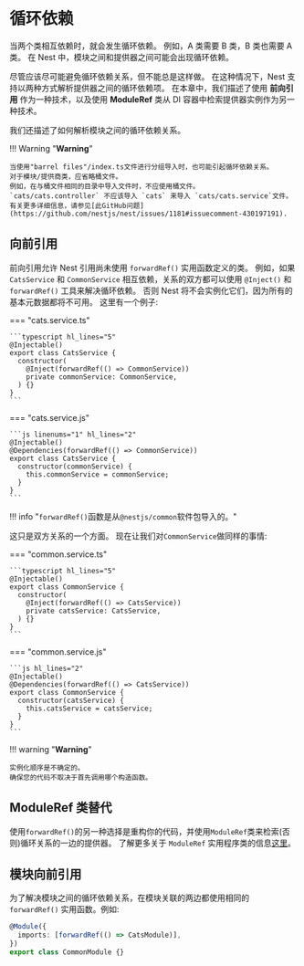 # 循环依赖

当两个类相互依赖时，就会发生循环依赖。
例如，A 类需要 B 类，B 类也需要 A 类。
在 Nest 中，模块之间和提供器之间可能会出现循环依赖。

尽管应该尽可能避免循环依赖关系，但不能总是这样做。
在这种情况下，Nest 支持以两种方式解析提供器之间的循环依赖项。
在本章中，我们描述了使用 **前向引用** 作为一种技术，以及使用 **ModuleRef** 类从 DI 容器中检索提供器实例作为另一种技术。

我们还描述了如何解析模块之间的循环依赖关系。

!!! Warning "**Warning**"

    当使用"barrel files"/index.ts文件进行分组导入时，也可能引起循环依赖关系。
    对于模块/提供商类，应省略桶文件。
    例如，在与桶文件相同的目录中导入文件时，不应使用桶文件。
    `cats/cats.controller` 不应该导入 `cats` 来导入 `cats/cats.service`文件。
    有关更多详细信息，请参见[此GitHub问题](https://github.com/nestjs/nest/issues/1181#issuecomment-430197191).

## 向前引用

前向引用允许 Nest 引用尚未使用 `forwardRef()` 实用函数定义的类。
例如，如果 `CatsService` 和 `CommonService` 相互依赖，关系的双方都可以使用 `@Inject()` 和 `forwardRef()` 工具来解决循环依赖。
否则 Nest 将不会实例化它们，因为所有的基本元数据都将不可用。
这里有一个例子:

=== "cats.service.ts"

    ```typescript hl_lines="5"
    @Injectable()
    export class CatsService {
      constructor(
        @Inject(forwardRef(() => CommonService))
        private commonService: CommonService,
      ) {}
    }
    ```

=== "cats.service.js"

    ```js linenums="1" hl_lines="2"
    @Injectable()
    @Dependencies(forwardRef(() => CommonService))
    export class CatsService {
      constructor(commonService) {
        this.commonService = commonService;
      }
    }
    ```

!!! info "`forwardRef()`函数是从`@nestjs/common`软件包导入的。"

这只是双方关系的一个方面。
现在让我们对`CommonService`做同样的事情:

=== "common.service.ts"

    ```typescript hl_lines="5"
    @Injectable()
    export class CommonService {
      constructor(
        @Inject(forwardRef(() => CatsService))
        private catsService: CatsService,
      ) {}
    }
    ```

=== "common.service.js"

    ```js hl_lines="2"
    @Injectable()
    @Dependencies(forwardRef(() => CatsService))
    export class CommonService {
      constructor(catsService) {
        this.catsService = catsService;
      }
    }
    ```

!!! warning "**Warning**"

    实例化顺序是不确定的。
    确保您的代码不取决于首先调用哪个构造函数。

## ModuleRef 类替代

使用`forwardRef()`的另一种选择是重构你的代码，并使用`ModuleRef`类来检索(否则)循环关系的一边的提供器。
了解更多关于 `ModuleRef` 实用程序类的信息[这里](/fundamentals/module-ref)。

## 模块向前引用

为了解决模块之间的循环依赖关系，在模块关联的两边都使用相同的 `forwardRef()` 实用函数。例如:

```typescript title="common.module" hl_lines="2"
@Module({
  imports: [forwardRef(() => CatsModule)],
})
export class CommonModule {}
```
